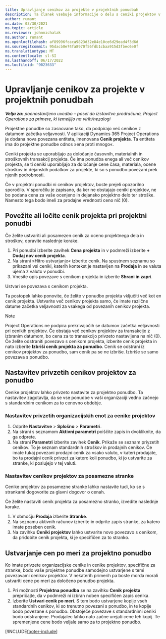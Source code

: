 ```yaml
---
title: Upravljanje cenikov za projekte v projektnih ponudbah
description: Ta članek vsebuje informacije o delu s ceniki projektov v ponudbah.
author: rumant
ms.date: 03/30/2021
ms.topic: article
ms.reviewer: johnmichalak
ms.author: rumant
ms.openlocfilehash: af89996fcaca9823d32e84e10ce6d29ead4f3d6d
ms.sourcegitcommit: 95dacb0e74fa8970f56fdb1cbaa915d3fbec6e0f
ms.translationtype: MT
ms.contentlocale: sl-SI
ms.lasthandoff: 06/17/2022
ms.locfileid: "9023633"
---
```

# <a name="manage-project-price-lists-on-project-quotes"></a>Upravljanje cenikov za projekte v projektnih ponudbah 

_**Velja za:** poenostavljeno uvedbo – posel do izstavitve predračuna, Project Operations za primere, ki temeljijo na virih/nezalogi_

Projektne ponudbe so zasnovane tako, da podpirajo več cenikov z datumom začetka veljavnosti. V aplikaciji Dynamics 365 Project Operations je dodana nova povezana entiteta, imenovana **Cenik projekta**. Ta entiteta ima do projektne ponudbe odnos »ena proti mnogo«.

Ceniki projekta se uporabljajo za določanje časovnih, materialnih in stroškovnih transakcij projekta. Če ima ponudba enega ali več cenikov projekta, se ti ceniki uporabljajo za določanje cene časa, materiala, ocene stroškov in dejanskih podatkov za projekte, ki so s ponudbo povezani prek njenih podrobnosti.

Če v projektni ponudbi ni cenikov projektov, boste prejeli opozorilno sporočilo. V sporočilu je zapisano, da ker ne obstajajo ceniki projektov, ne bo podana cena za vaše ocenjeno in dejansko projektno delo ter stroške. Namesto tega bodo imeli za prodajne vrednosti ceno nič (0).

## <a name="associate-or-disassociate-a-project-price-list-on-a-project-quote"></a>Povežite ali ločite cenik projekta pri projektni ponudbi

Če želite ustvariti ali posamezen cenik za oceno projektnega dela in stroškov, opravite naslednje korake.

1. Pri ponudbi izberite zavihek **Cena projekta** in v podmreži izberite **+ Dodaj nov cenik projekta**.
2. Na strani »Hitro ustvarjanje« izberite cenik. Na spustnem seznamu so prikazani vsi ceniki, katerih kontekst je nastavljen na **Prodaja** in se valuta ujema z valuto v ponudbi.
4. Vnesite opis povezave s cenikom projekta in izberite **Shrani in zapri**.

Ustvari se povezava s cenikom projekta.

Ta postopek lahko ponovite, če želite v ponudbo projekta vključiti več kot en cenik projekta. Ustvarite več cenikov projekta samo, če imate različne datume začetka veljavnosti za vsakega od povezanih cenikov projekta.

> [!NOTE]
> Project Operations ne podpira prekrivajočih se datumov začetka veljavnosti pri cenikih projektov. Če obstaja več cenikov projektov za transakcijo z izbranim datumom, bo cena za to transakcijo privzeto nastavljena na nič (0).
Če želite odstraniti povezavo s cenikom projekta, izberite cenik projekta in nato izberite **Izbriši cenik projekta za ponudbo**. Cenik se odstrani iz cenikov projektov za ponudbo, sam cenik pa se ne izbriše. Izbriše se samo povezava s ponudbo.

## <a name="set-up-default-project-price-lists-on-a-quote"></a>Nastavitev privzetih cenikov projektov za ponudbo

Cenike projektov lahko privzeto nastavite za projektno ponudbo. Ta nastavitev zagotavlja, da se vse ponudbe v vaši organizaciji vedno začnejo s standardnim cenikom za to cenovno obdobje.

### <a name="set-up-organizational-default-for-project-price-lists"></a>Nastavitev privzetih organizacijskih enot za cenike projektov

1. Odprite **Nastavitve** > **Splošno** > **Parametri**.
2. Na strani s seznamom **Aktivni parametri** poiščite zapis in dvokliknite, da ga odprete. 
3. Na strani **Parametri** izberite zavihek **Cenik**. Prikaže se seznam privzetih cenikov. To je seznam standardnih stroškov in prodajnih cenikov. Če imate tukaj povezani prodajni cenik za vsako valuto, v kateri prodajate, bo ta prodajni cenik privzet za katero koli ponudbo, ki jo ustvarite za stranke, ki poslujejo v tej valuti.

### <a name="set-up-customer-specific-project-price-lists"></a>Nastavitev cenikov projektov za posamezne stranke

Cenike projektov za posamezne stranke lahko nastavite tudi, ko se s strankami dogovorite za glavni dogovor o cenah.

Če želite nastaviti cenik projekta za posamezno stranko, izvedite naslednje korake.

1. V območju **Prodaja** izberite **Stranke**.
2. Na seznamu aktivnih računov izberite in odprite zapis stranke, za katero imate poseben cenik.
3. Na zavihku **Ceniki projektov** lahko ustvarite novo povezavo s cenikom, da pridobite cenik projekta, ki je specifičen za to stranko.

## <a name="create-custom-pricing-on-a-project-quote"></a>Ustvarjanje cen po meri za projektno ponudbo

Ko imate privzete organizacijske cenike in cenike projektov, specifične za stranke, bodo vaše projektne ponudbe samodejno ustvarjene s temi povezavami cenikov projektov. V nekaterih primerih pa boste morda morali ustvariti cene po meri za določeno ponudbo projekta. 

1. Pri možnosti **Projektna ponudba** se na zavihku **Cenik projekta** prepričajte, da v podmreži ni izbran noben specifičen zapis cenika.
2. Izberite **Ustvari cenik po meri**. S tem bodo ustvarjene kopije vseh standardnih cenikov, ki so trenutno povezani s ponudbo, in te kopije bodo povezane s ponudbo. Obstoječe povezave s standardnimi ceniki bodo odstranjene. Prodajalec lahko nato začne urejati cene teh kopij. Te spremenjene cene bodo veljale samo za to projektno ponudbo.


[!INCLUDE[footer-include](../../includes/footer-banner.md)]
